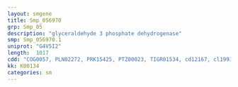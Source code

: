 ```yaml
---
layout: smgene
title: Smp_056970
grp: Smp_05
description: "glyceraldehyde 3 phosphate dehydrogenase"
smp: Smp_056970.1
uniprot: "G4V5I2"
length:  1017
cdd: "COG0057, PLN02272, PRK15425, PTZ00023, TIGR01534, cd12167, cl19935, cl21454, cl22459, pfam00044, pfam02800, smart00846"
kk: K00134
categories: sm
---
```

